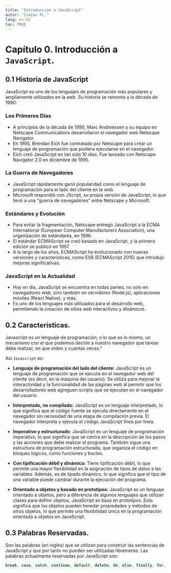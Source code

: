 ```yaml
---
title: "Introducción a JavaScript"
autor: "Isaías FL."
lang: es-ES
toc: TRUE
---
```


# Capítulo 0. Introducción a `JavaScript`.

## 0.1 Historia de JavaScript

JavaScript es uno de los lenguajes de programación más populares y ampliamente utilizados en la web. Su historia se remonta a la década de 1990:

### Los Primeros Días

- A principios de la década de 1990, Marc Andreessen y su equipo en Netscape Communications desarrollaron el navegador web Netscape Navigator.
- En 1995, Brendan Eich fue contratado por Netscape para crear un lenguaje de programación que pudiera ejecutarse en el navegador.
- Eich creó JavaScript en tan solo 10 días. Fue lanzado con Netscape Navigator 2.0 en diciembre de 1995.

### La Guerra de Navegadores

- JavaScript rápidamente ganó popularidad como el lenguaje de programación para el lado del cliente en la web.
- Microsoft respondió con JScript, su propia versión de JavaScript, lo que llevó a una "guerra de navegadores" entre Netscape y Microsoft.

### Estándares y Evolución

- Para evitar la fragmentación, Netscape entregó JavaScript a la ECMA International (European Computer Manufacturers Association), una organización de estándares, en 1996.
- El estándar ECMAScript se creó basado en JavaScript, y la primera edición se publicó en 1997.
- A lo largo de los años, ECMAScript ha evolucionado con nuevas versiones y características, como ES6 (ECMAScript 2015) que introdujo mejoras significativas.

### JavaScript en la Actualidad

- Hoy en día, JavaScript se encuentra en todas partes, no solo en navegadores web, sino también en servidores (Node.js), aplicaciones móviles (React Native), y más.
- Es uno de los lenguajes más utilizados para el desarrollo web, permitiendo la creación de sitios web interactivos y dinámicos.

## 0.2 Características.

Javascript es un lenguaje de programación, o lo que es lo mismo, un mecanismo con el que podemos decirle a nuestro navegador que tareas debe realizar, en que orden y cuantas veces."​

Así `Javascript` es:

- **Lenguaje de programación del lado del cliente:** JavaScript es un lenguaje de programación que se ejecuta en el navegador web del cliente (es decir, en la máquina del usuario). Se utiliza para mejorar la interactividad y la funcionalidad de las páginas web al permitir que los desarrolladores web agreguen scripts que se ejecutan en el navegador del usuario.​

- **Interpretado, no compilado:** JavaScript es un lenguaje interpretado, lo que significa que el código fuente se ejecuta directamente en el navegador sin necesidad de una etapa de compilación previa. El navegador interpreta y ejecuta el código JavaScript línea por línea.​

- **Imperativo y estructurado:** JavaScript es un lenguaje de programación imperativo, lo que significa que se centra en la descripción de los pasos y las acciones que debe realizar el programa. También sigue una estructura de programación estructurada, que organiza el código en bloques lógicos, como funciones y bucles.​

- **Con tipificación débil y dinámica:** Tiene tipificación débil, lo que permite una mayor flexibilidad en la asignación de tipos de datos a las variables. Además, es de tipado dinámico, lo que significa que el tipo de una variable puede cambiar durante la ejecución del programa.​

- **Orientado a objetos y basado en prototipos:** JavaScript es un lenguaje orientado a objetos, pero a diferencia de algunos lenguajes que utilizan clases para definir objetos, JavaScript se basa en prototipos. Esto significa que los objetos pueden heredar propiedades y métodos de otros objetos, lo que permite una flexibilidad única en la programación orientada a objetos en JavaScript.​

## 0.3 Palabras Reservadas.

Son las palabras (en inglés) que se utilizan para construir las sentencias de JavaScript y que por tanto no pueden ser utilizadas libremente. Las palabras actualmente reservadas por JavaScript son:

```javascript
break, case, catch, continue, default, delete, do, else, finally, for, function, if, in, instanceof, new, return, switch, this, throw, try, typeof, var, void, while, with.
```

